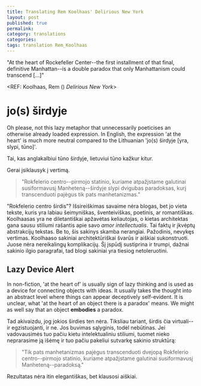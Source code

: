 ```yaml
---
title: Translating Rem Koolhaas' Delirious New York 
layout: post
published: true
permalink:
category: translations 
categories: 
tags: translation Rem_Koolhaas 
---
```

  
"At the heart of Rockefeller Center--the first installment of that final, definitive Manhattan--is a double paradox that only Manhattanism could transcend [...]"
  
<REF: Koolhaas, Rem () *Delirious New York*>
  
# jo(s) širdyje

Oh please, not this lazy metaphor that unnecessarily poeticises an otherwise already loaded expression. In English, the expression 'at the heart' is much more neutral compared to the Lithuanian 'jo(s) širdyje [yra, slypi, tūno]'. 
  
Tai, kas anglakalbiui tūno širdyje, lietuviui tūno kažkur kitur.
  
Gerai įsiklausyk į vertimą.
  
> "Rokfelerio centro--pirmojo statinio, kuriame atpažįstame galutinai susiformavusį Manheteną--širdyje slypi dvigubas paradoksas, kurį transcenduoti pajėgus tik pats manhetanizmas."

"Rokfelerio centro širdis"? Išsireiškimas savaime nėra blogas, bet jo vieta tekste, kuris yra labiau šeimyniškas, šventeiviškas, poetinis, ar romantiškas. Koolhaasas yra ne diletantiškai apžavėtas keliautojas, o kietas architektas gana sausu stiliumi rašantis apie savo *amor intellectualis*. Tai faktų ir įkvėptų abstrakcijų tekstas. Be to, šis sakinys skamba nerangiai. Pažodinis, nevykęs vertimas. Koolhaaso sakiniai architektūriškai švarūs ir aiškiai sukonstruoti. Juose nėra nereikalingų komplikacijų. Šį įspūdį sustiprina ir trumpi, dažnai sakinio ilgio paragrafai, tad blogi sakiniai yra tiesiog netoleruotini.
  
  
## Lazy Device Alert
  
In non-fiction, 'at the heart of' is usually sign of lazy thinking and is used as a device for connecting objects with ideas. It usually takes the thought into an abstract level where things can appear deceptively self-evident. It is unclear, what 'at the heart of an object there is a paradox' means. We might as well say that an object **embodies** a paradox. 
  
Tad akivaizdu, jog jokios širdies ten nėra. Tiksliau tariant, širdis čia virtuali--ir egzistuojanti, ir ne. Jos buvimas sąlyginis, todėl nebūtinas. Jei vadovausimės tuo pačiu kietu intelektualiniu stiliumi, tuomet nieko neprarasime ją išėmę ir tuo pačiu pakeliui sutvarkę sakinio struktūrą:

> "Tik pats manhetanizmas pajėgus transcenduoti dvejopą Rokfelerio centro--pirmojo statinio, kuriame atpažįstame galutinai susiformavusį Manheteną--paradoksą."

Rezultatas nėra itin elegantiškas, bet klausosi aiškiai. 
